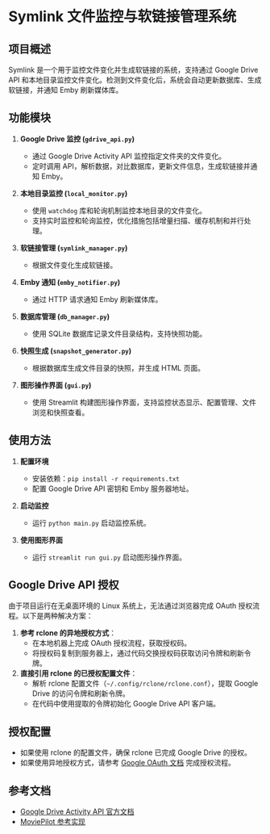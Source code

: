 # Symlink 文件监控与软链接管理系统

## 项目概述
Symlink 是一个用于监控文件变化并生成软链接的系统，支持通过 Google Drive API 和本地目录监控文件变化。检测到文件变化后，系统会自动更新数据库、生成软链接，并通知 Emby 刷新媒体库。

## 功能模块
1. **Google Drive 监控 (`gdrive_api.py`)**  
   - 通过 Google Drive Activity API 监控指定文件夹的文件变化。
   - 定时调用 API，解析数据，对比数据库，更新文件信息，生成软链接并通知 Emby。

2. **本地目录监控 (`local_monitor.py`)**  
   - 使用 `watchdog` 库和轮询机制监控本地目录的文件变化。
   - 支持实时监控和轮询监控，优化措施包括增量扫描、缓存机制和并行处理。

3. **软链接管理 (`symlink_manager.py`)**  
   - 根据文件变化生成软链接。

4. **Emby 通知 (`emby_notifier.py`)**  
   - 通过 HTTP 请求通知 Emby 刷新媒体库。

5. **数据库管理 (`db_manager.py`)**  
   - 使用 SQLite 数据库记录文件目录结构，支持快照功能。

6. **快照生成 (`snapshot_generator.py`)**  
   - 根据数据库生成文件目录的快照，并生成 HTML 页面。

7. **图形操作界面 (`gui.py`)**  
   - 使用 Streamlit 构建图形操作界面，支持监控状态显示、配置管理、文件浏览和快照查看。

## 使用方法
1. **配置环境**  
   - 安装依赖：`pip install -r requirements.txt`  
   - 配置 Google Drive API 密钥和 Emby 服务器地址。

2. **启动监控**  
   - 运行 `python main.py` 启动监控系统。

3. **使用图形界面**  
   - 运行 `streamlit run gui.py` 启动图形操作界面。

## Google Drive API 授权
由于项目运行在无桌面环境的 Linux 系统上，无法通过浏览器完成 OAuth 授权流程。以下是两种解决方案：
1. **参考 rclone 的异地授权方式**：
   - 在本地机器上完成 OAuth 授权流程，获取授权码。
   - 将授权码复制到服务器上，通过代码交换授权码获取访问令牌和刷新令牌。
2. **直接引用 rclone 的已授权配置文件**：
   - 解析 rclone 配置文件（`~/.config/rclone/rclone.conf`），提取 Google Drive 的访问令牌和刷新令牌。
   - 在代码中使用提取的令牌初始化 Google Drive API 客户端。

## 授权配置
- 如果使用 rclone 的配置文件，确保 rclone 已完成 Google Drive 的授权。
- 如果使用异地授权方式，请参考 [Google OAuth 文档](https://developers.google.com/identity/protocols/oauth2) 完成授权流程。

## 参考文档
- [Google Drive Activity API 官方文档](https://developers.google.cn/drive/activity/v2?hl=zh-cn)
- [MoviePilot 参考实现](https://github.com/jxxghp/MoviePilot)